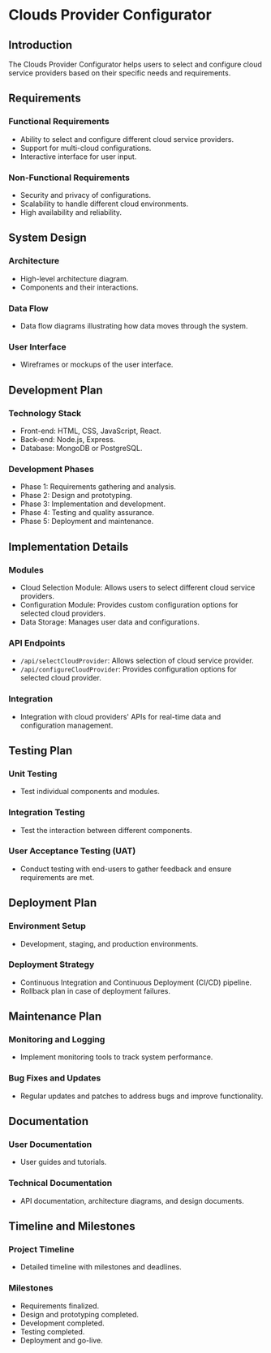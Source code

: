 # Clouds Provider Configurator

## Introduction
The Clouds Provider Configurator helps users to select and configure cloud service providers based on their specific needs and requirements.

## Requirements
### Functional Requirements
- Ability to select and configure different cloud service providers.
- Support for multi-cloud configurations.
- Interactive interface for user input.

### Non-Functional Requirements
- Security and privacy of configurations.
- Scalability to handle different cloud environments.
- High availability and reliability.

## System Design
### Architecture
- High-level architecture diagram.
- Components and their interactions.

### Data Flow
- Data flow diagrams illustrating how data moves through the system.

### User Interface
- Wireframes or mockups of the user interface.

## Development Plan
### Technology Stack
- Front-end: HTML, CSS, JavaScript, React.
- Back-end: Node.js, Express.
- Database: MongoDB or PostgreSQL.

### Development Phases
- Phase 1: Requirements gathering and analysis.
- Phase 2: Design and prototyping.
- Phase 3: Implementation and development.
- Phase 4: Testing and quality assurance.
- Phase 5: Deployment and maintenance.

## Implementation Details
### Modules
- Cloud Selection Module: Allows users to select different cloud service providers.
- Configuration Module: Provides custom configuration options for selected cloud providers.
- Data Storage: Manages user data and configurations.

### API Endpoints
- `/api/selectCloudProvider`: Allows selection of cloud service provider.
- `/api/configureCloudProvider`: Provides configuration options for selected cloud provider.

### Integration
- Integration with cloud providers' APIs for real-time data and configuration management.

## Testing Plan
### Unit Testing
- Test individual components and modules.

### Integration Testing
- Test the interaction between different components.

### User Acceptance Testing (UAT)
- Conduct testing with end-users to gather feedback and ensure requirements are met.

## Deployment Plan
### Environment Setup
- Development, staging, and production environments.

### Deployment Strategy
- Continuous Integration and Continuous Deployment (CI/CD) pipeline.
- Rollback plan in case of deployment failures.

## Maintenance Plan
### Monitoring and Logging
- Implement monitoring tools to track system performance.

### Bug Fixes and Updates
- Regular updates and patches to address bugs and improve functionality.

## Documentation
### User Documentation
- User guides and tutorials.

### Technical Documentation
- API documentation, architecture diagrams, and design documents.

## Timeline and Milestones
### Project Timeline
- Detailed timeline with milestones and deadlines.

### Milestones
- Requirements finalized.
- Design and prototyping completed.
- Development completed.
- Testing completed.
- Deployment and go-live.